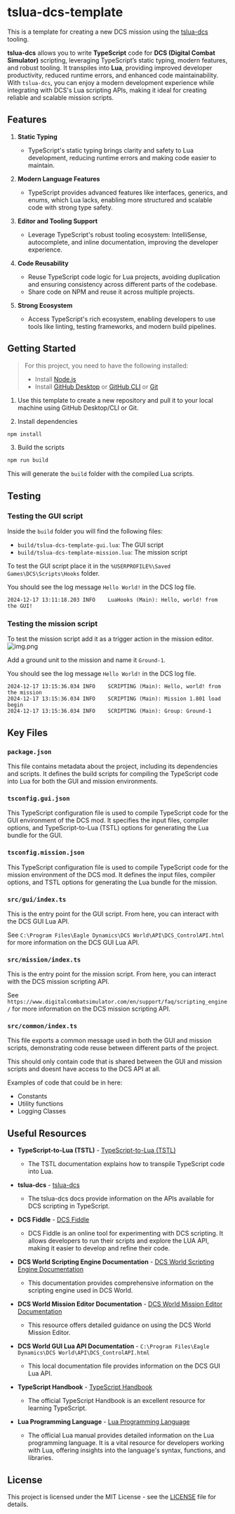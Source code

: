 # tslua-dcs-template

This is a template for creating a new DCS mission using the [tslua-dcs](https://tslua-dcs.pages.dev/) tooling.

**tslua-dcs** allows you to write **TypeScript** code for **DCS (Digital Combat Simulator)** scripting, leveraging TypeScript’s static typing, modern features, and robust tooling. It transpiles into **Lua**, providing improved developer productivity, reduced runtime errors, and enhanced code maintainability. With `tslua-dcs`, you can enjoy a modern development experience while integrating with DCS's Lua scripting APIs, making it ideal for creating reliable and scalable mission scripts.

## Features

1. **Static Typing**
    - TypeScript's static typing brings clarity and safety to Lua development, reducing runtime errors and making code easier to maintain.

2. **Modern Language Features**
    - TypeScript provides advanced features like interfaces, generics, and enums, which Lua lacks, enabling more structured and scalable code with strong type safety.

3. **Editor and Tooling Support**
    - Leverage TypeScript's robust tooling ecosystem: IntelliSense, autocomplete, and inline documentation, improving the developer experience.

4. **Code Reusability**
    - Reuse TypeScript code logic for Lua projects, avoiding duplication and ensuring consistency across different parts of the codebase.
    - Share code on NPM and reuse it across multiple projects.

5. **Strong Ecosystem**
    - Access TypeScript's rich ecosystem, enabling developers to use tools like linting, testing frameworks, and modern build pipelines.

## Getting Started

> For this project, you need to have the following installed:
> - Install [Node.js](https://nodejs.org/en/download/)
> - Install [GitHub Desktop](https://github.com/apps/desktop) or [GitHub CLI](https://cli.github.com/ ) or [Git](https://git-scm.com/downloads)

1. Use this template to create a new repository and pull it to your local machine using GitHub Desktop/CLI or Git.

2. Install dependencies

```bash
npm install
```

3. Build the scripts

```bash
npm run build
```

This will generate the `build` folder with the compiled Lua scripts.

## Testing

### Testing the GUI script

Inside the `build` folder you will find the following files:

- `build/tslua-dcs-template-gui.lua`: The GUI script
- `build/tslua-dcs-template-mission.lua`: The mission script

To test the GUI script place it in the `%USERPROFILE%\Saved Games\DCS\Scripts\Hooks` folder.

You should see the log message `Hello World!` in the DCS log file.

```text
2024-12-17 13:11:18.203 INFO    LuaHooks (Main): Hello, world! from the GUI!
```

### Testing the mission script

To test the mission script add it as a trigger action in the mission editor.
![img.png](img.png)

Add a ground unit to the mission and name it `Ground-1`.

You should see the log message `Hello World!` in the DCS log file.

```text
2024-12-17 13:15:36.034 INFO    SCRIPTING (Main): Hello, world! from the mission
2024-12-17 13:15:36.034 INFO    SCRIPTING (Main): Mission 1.801 load begin
2024-12-17 13:15:36.034 INFO    SCRIPTING (Main): Group: Ground-1
```

## Key Files

### `package.json`
This file contains metadata about the project, including its dependencies and scripts. It defines the build scripts for compiling the TypeScript code into Lua for both the GUI and mission environments.

### `tsconfig.gui.json`
This TypeScript configuration file is used to compile TypeScript code for the GUI environment of the DCS mod. It specifies the input files, compiler options, and TypeScript-to-Lua (TSTL) options for generating the Lua bundle for the GUI.

### `tsconfig.mission.json`
This TypeScript configuration file is used to compile TypeScript code for the mission environment of the DCS mod. It defines the input files, compiler options, and TSTL options for generating the Lua bundle for the mission.

### `src/gui/index.ts`
This is the entry point for the GUI script. From here, you can interact with the DCS GUI Lua API. 

See `C:\Program Files\Eagle Dynamics\DCS World\API\DCS_ControlAPI.html` for more information on the DCS GUI Lua API.

### `src/mission/index.ts`
This is the entry point for the mission script. From here, you can interact with the DCS mission scripting API.

See `https://www.digitalcombatsimulator.com/en/support/faq/scripting_engine/` for more information on the DCS mission scripting API.

### `src/common/index.ts`
This file exports a common message used in both the GUI and mission scripts, demonstrating code reuse between different parts of the project.

This should only contain code that is shared between the GUI and mission scripts and doesnt have access to the DCS API at all.

Examples of code that could be in here:
- Constants
- Utility functions
- Logging Classes

## Useful Resources

- **TypeScript-to-Lua (TSTL)** - [TypeScript-to-Lua (TSTL)](https://typescripttolua.github.io/)
   - The TSTL documentation explains how to transpile TypeScript code into Lua.

- **tslua-dcs** - [tslua-dcs](https://tslua-dcs.pages.dev/)
   - The tslua-dcs docs provide information on the APIs available for DCS scripting in TypeScript.

- **DCS Fiddle** - [DCS Fiddle](https://dcsfiddle.pages.dev/)
   - DCS Fiddle is an online tool for experimenting with DCS scripting. It allows developers to run their scripts and explore the LUA API, making it easier to develop and refine their code.

- **DCS World Scripting Engine Documentation** - [DCS World Scripting Engine Documentation](https://www.digitalcombatsimulator.com/en/support/faq/scripting_engine/)
   - This documentation provides comprehensive information on the scripting engine used in DCS World.

- **DCS World Mission Editor Documentation** - [DCS World Mission Editor Documentation](https://www.digitalcombatsimulator.com/en/support/faq/mission_editor/)
   - This resource offers detailed guidance on using the DCS World Mission Editor.

- **DCS World GUI Lua API Documentation** - `C:\Program Files\Eagle Dynamics\DCS World\API\DCS_ControlAPI.html`
   - This local documentation file provides information on the DCS GUI Lua API.

- **TypeScript Handbook** - [TypeScript Handbook](https://www.typescriptlang.org/docs/handbook/intro.html)
   - The official TypeScript Handbook is an excellent resource for learning TypeScript.

- **Lua Programming Language** - [Lua Programming Language](https://www.lua.org/manual/5.1/)
   - The official Lua manual provides detailed information on the Lua programming language. It is a vital resource for developers working with Lua, offering insights into the language's syntax, functions, and libraries.

## License

This project is licensed under the MIT License - see the [LICENSE](LICENSE.md) file for details.